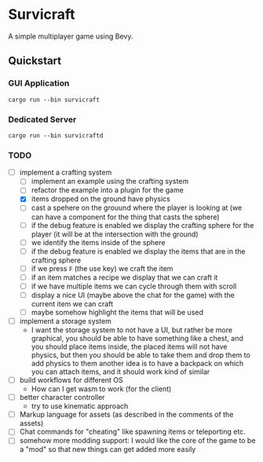 # Survicraft

A simple multiplayer game using Bevy.

## Quickstart

### GUI Application

```console
cargo run --bin survicraft
```

### Dedicated Server

```console
cargo run --bin survicraftd
```

### TODO

- [ ] implement a crafting system
    - [ ] implement an example using the crafting system
    - [ ] refactor the example into a plugin for the game
    - [x] items dropped on the ground have physics
    - [ ] cast a spehere on the grouund where the player is looking at (we can have a component for the thing that casts the sphere)
    - [ ] if the debug feature is enabled we display the crafting sphere for the player (it will be at the intersection with the ground)
    - [ ] we identify the items inside of the sphere
    - [ ] if the debug feature is enabled we display the items that are in the crafting sphere
    - [ ] if we press `F` (the use key) we craft the item
    - [ ] if an item matches a recipe we display that we can craft it
    - [ ] if we have multiple items we can cycle through them with scroll
    - [ ] display a nice UI (maybe above the chat for the game) with the current item we can craft
    - [ ] maybe somehow highlight the items that will be used
- [ ] implement a storage system
    - I want the storage system to not have a UI, but rather be more graphical, you should be able to have something like a chest,
    and you should place items inside, the placed items will not have physics, but then you should be able to take them and drop them
    to add physics to them another idea is to have a backpack on which you can attach items, and it should work kind of similar
- [ ] build workflows for different OS
    - How can I get wasm to work (for the client)
- [ ] better character controller
    - try to use kinematic approach
- [ ] Markup language for assets (as described in the comments of the assets)
- [ ] Chat commands for "cheating" like spawning items or teleporting etc.
- [ ] somehow more modding support: I would like the core of the game to be a "mod" so that new things can get added more easily
